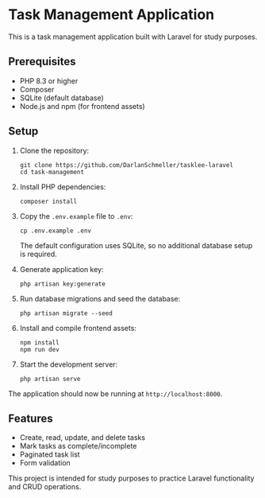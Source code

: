 # Task Management Application

This is a task management application built with Laravel for study purposes.

## Prerequisites

- PHP 8.3 or higher
- Composer
- SQLite (default database)
- Node.js and npm (for frontend assets)

## Setup

1. Clone the repository:
   ```
   git clone https://github.com/DarlanSchmeller/tasklee-laravel
   cd task-management
   ```

2. Install PHP dependencies:
   ```
   composer install
   ```

3. Copy the `.env.example` file to `.env`:
   ```
   cp .env.example .env
   ```
   The default configuration uses SQLite, so no additional database setup is required.

4. Generate application key:
   ```
   php artisan key:generate
   ```

5. Run database migrations and seed the database:
   ```
   php artisan migrate --seed
   ```

6. Install and compile frontend assets:
   ```
   npm install
   npm run dev
   ```

7. Start the development server:
   ```
   php artisan serve
   ```

The application should now be running at `http://localhost:8000`.

## Features

- Create, read, update, and delete tasks
- Mark tasks as complete/incomplete
- Paginated task list
- Form validation

This project is intended for study purposes to practice Laravel functionality and CRUD operations.